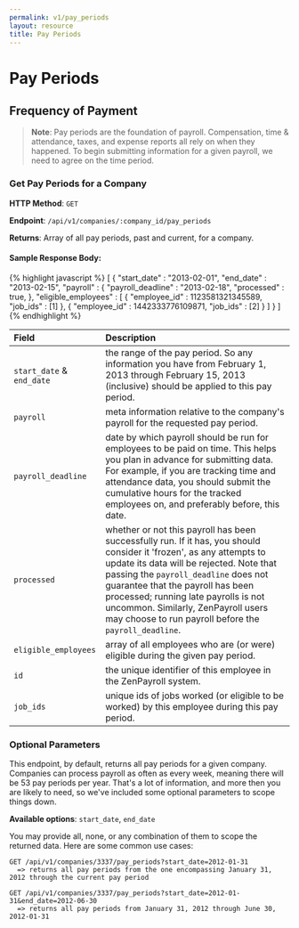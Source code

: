 ```yaml
---
permalink: v1/pay_periods
layout: resource
title: Pay Periods
---
```


# Pay Periods

## Frequency of Payment

> **Note**:
> Pay periods are the foundation of payroll. Compensation, time & attendance, taxes, and expense reports all rely on when they happened. To begin submitting information for a given payroll, we need to agree on the time period.

### Get Pay Periods for a Company

**HTTP Method**: `GET`

**Endpoint**: `/api/v1/companies/:company_id/pay_periods`

**Returns**: Array of all pay periods, past and current, for a company.

#### Sample Response Body:

{% highlight javascript %}
  [
    {
      "start_date" : "2013-02-01",
      "end_date" : "2013-02-15",
      "payroll" : {
        "payroll_deadline" : "2013-02-18",
        "processed" : true,
      },
      "eligible_employees" : [
        {
          "employee_id" : 1123581321345589,
          "job_ids" : [1]
        },
        {
          "employee_id" : 1442333776109871,
          "job_ids" : [2]
        }
      ]
    }
  ]
{% endhighlight %}

| Field                     | Description
| :----------               |:-------------
| `start_date` & `end_date` | the range of the pay period. So any information you have from February 1, 2013 through February 15, 2013 (inclusive) should be applied to this pay period.
| `payroll`                 | meta information relative to the company's payroll for the requested pay period.
| `payroll_deadline`        | date by which payroll should be run for employees to be paid on time. This helps you plan in advance for submitting data. For example, if you are tracking time and attendance data, you should submit the cumulative hours for the tracked employees on, and preferably before, this date.
| `processed`               | whether or not this payroll has been successfully run. If it has, you should consider it 'frozen', as any attempts to update its data will be rejected. Note that passing the `payroll_deadline` does not guarantee that the payroll has been processed; running late payrolls is not uncommon.  Similarly, ZenPayroll users may choose to run payroll before the `payroll_deadline`.
| `eligible_employees`      | array of all employees who are (or were) eligible during the given pay period.
| `id`                      | the unique identifier of this employee in the ZenPayroll system.
| `job_ids`                 | unique ids of jobs worked (or eligible to be worked) by this employee during this pay period.

### Optional Parameters

This endpoint, by default, returns all pay periods for a given company. Companies can process payroll as often as every week, meaning there will be 53 pay periods per year. That's a lot of information, and more then you are likely to need, so we've included some optional parameters to scope things down.

  **Available options**: `start_date`, `end_date`

You may provide all, none, or any combination of them to scope the returned data. Here are some common use cases:

    GET /api/v1/companies/3337/pay_periods?start_date=2012-01-31
      => returns all pay periods from the one encompassing January 31, 2012 through the current pay period

    GET /api/v1/companies/3337/pay_periods?start_date=2012-01-31&end_date=2012-06-30
      => returns all pay periods from January 31, 2012 through June 30, 2012-01-31

